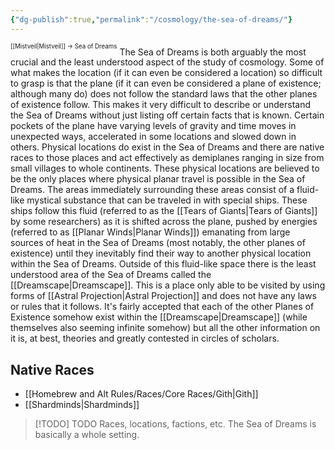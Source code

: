 ```yaml
---
{"dg-publish":true,"permalink":"/cosmology/the-sea-of-dreams/"}
---
```


<sup><sup>[[Mistveil\|Mistveil]] → Sea of Dreams</sup></sup>
The Sea of Dreams is both arguably the most crucial and the least understood aspect of the study of cosmology. Some of what makes the location (if it can even be considered a location) so difficult to grasp is that the plane (if it can even be considered a plane of existence; although many do) does not follow the standard laws that the other planes of existence follow. This makes it very difficult to describe or understand the Sea of Dreams without just listing off certain facts that is known. Certain pockets of the plane have varying levels of gravity and time moves in unexpected ways, accelerated in some locations and slowed down in others. Physical locations do exist in the Sea of Dreams and there are native races to those places and act effectively as demiplanes ranging in size from small villages to whole continents. These physical locations are believed to be the only places where physical planar travel is possible in the Sea of Dreams. The areas immediately surrounding these areas consist of a fluid-like mystical substance that can be traveled in with special ships. These ships follow this fluid (referred to as the [[Tears of Giants\|Tears of Giants]] by some researchers) as it is shifted across the plane, pushed by energies (referred to as [[Planar Winds\|Planar Winds]]) emanating from large sources of heat in the Sea of Dreams (most notably, the other planes of existence) until they inevitably find their way to another physical location within the Sea of Dreams. Outside of this fluid-like space there is the least understood area of the Sea of Dreams called the [[Dreamscape\|Dreamscape]]. This is a place only able to be visited by using forms of [[Astral Projection\|Astral Projection]] and does not have any laws or rules that it follows. It's fairly accepted that each of the other Planes of Existence somehow exist within the [[Dreamscape\|Dreamscape]] (while themselves also seeming infinite somehow) but all the other information on it is, at best, theories and greatly contested in circles of scholars. 

## Native Races
- [[Homebrew and Alt Rules/Races/Core Races/Gith\|Gith]]
- [[Shardminds\|Shardminds]]

> [!TODO] TODO
> Races, locations, factions, etc. The Sea of Dreams is basically a whole setting.
